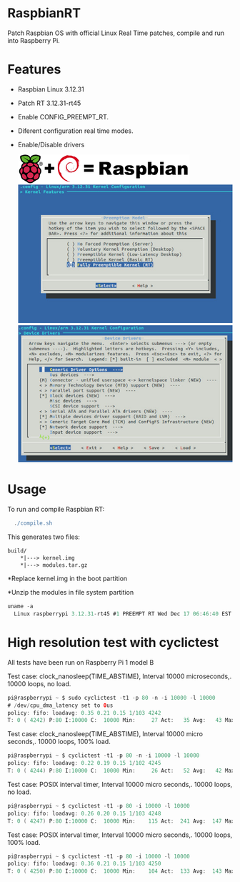RaspbianRT
=================
Patch Raspbian OS with official Linux Real Time patches, compile and run into Raspberry Pi.

Features
========
* Raspbian Linux 3.12.31

* Patch RT 3.12.31-rt45

* Enable CONFIG_PREEMPT_RT.

* Diferent configuration real time modes.

* Enable/Disable drivers
  
  ![Config RT](screenshots/raspbian_logo.png)
  ![Config RT](screenshots/rt-config.jpg)
  ![Config drivers](screenshots/drivers.jpg)


Usage
=====
To run and compile Raspbian RT:

```groovy
  ./compile.sh
```
This generates two files:
  
    build/
        *|---> kernel.img   
        *|---> modules.tar.gz
        
  *Replace kernel.img in the boot partition
  
  *Unzip the modules in file system partition

```groovy
uname -a 
  Linux raspberrypi 3.12.31-rt45 #1 PREEMPT RT Wed Dec 17 06:46:40 EST 2014 armv6l GNU/Linux
```
# High resolution test with cyclictest

All tests have been run on Raspberry Pi 1 model B

Test case: clock_nanosleep(TIME_ABSTIME), Interval 10000 microseconds,. 10000 loops, no load.
```groovy
pi@raspberrypi ~ $ sudo cyclictest -t1 -p 80 -n -i 10000 -l 10000
# /dev/cpu_dma_latency set to 0us
policy: fifo: loadavg: 0.35 0.21 0.15 1/103 4242     
T: 0 ( 4242) P:80 I:10000 C:  10000 Min:     27 Act:   35 Avg:   43 Max:      78
```
Test case: clock_nanosleep(TIME_ABSTIME), Interval 10000 micro seconds,. 10000 loops, 100% load.
```groovy
pi@raspberrypi ~ $ cyclictest -t1 -p 80 -n -i 10000 -l 10000
policy: fifo: loadavg: 0.22 0.19 0.15 1/102 4245          
T: 0 ( 4244) P:80 I:10000 C:  10000 Min:     26 Act:   52 Avg:   42 Max:      81
```
Test case: POSIX interval timer, Interval 10000 micro seconds,. 10000 loops, no load.
```groovy
pi@raspberrypi ~ $ cyclictest -t1 -p 80 -i 10000 -l 10000
policy: fifo: loadavg: 0.26 0.20 0.15 1/103 4248          
T: 0 ( 4247) P:80 I:10000 C:  10000 Min:    115 Act:  241 Avg:  147 Max:     520
```
Test case: POSIX interval timer, Interval 10000 micro seconds,. 10000 loops, 100% load.
```groovy
pi@raspberrypi ~ $ cyclictest -t1 -p 80 -i 10000 -l 10000
policy: fifo: loadavg: 0.36 0.21 0.15 1/103 4250          
T: 0 ( 4250) P:80 I:10000 C:  10000 Min:    104 Act:  133 Avg:  143 Max:     509
```
